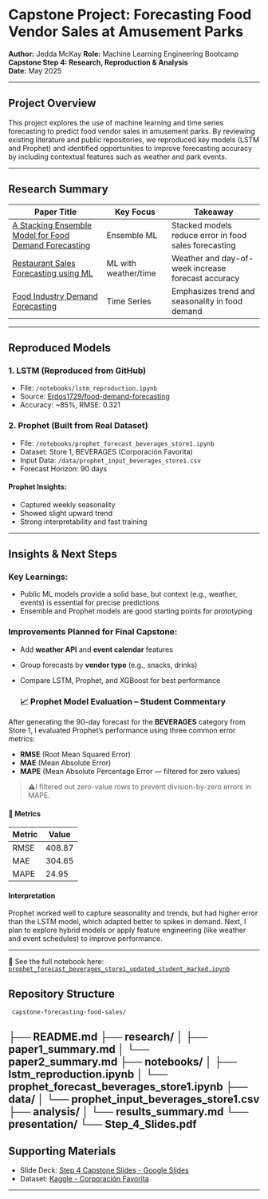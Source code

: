#  Capstone Project: Forecasting Food Vendor Sales at Amusement Parks

**Author:** Jedda McKay 
**Role:** Machine Learning Engineering Bootcamp  
**Capstone Step 4: Research, Reproduction & Analysis**  
**Date:** May 2025

---

##  Project Overview

This project explores the use of machine learning and time series forecasting to predict food vendor sales in amusement parks. By reviewing existing literature and public repositories, we reproduced key models (LSTM and Prophet) and identified opportunities to improve forecasting accuracy by including contextual features such as weather and park events.

---

##  Research Summary

| Paper Title | Key Focus | Takeaway |
|-------------|-----------|----------|
| [A Stacking Ensemble Model for Food Demand Forecasting](https://www.sciencedirect.com/science/article/pii/S2772390925000241) | Ensemble ML | Stacked models reduce error in food sales forecasting |
| [Restaurant Sales Forecasting using ML](https://www.mdpi.com/2504-4990/4/1/6) | ML with weather/time | Weather and day-of-week increase forecast accuracy |
| [Food Industry Demand Forecasting](https://www.researchgate.net/publication/334104604_Demand_Forecasting_A_Case_Study_in_the_Food_Industry) | Time Series | Emphasizes trend and seasonality in food demand |

---

## Reproduced Models

### 1. LSTM (Reproduced from GitHub)
- File: `/notebooks/lstm_reproduction.ipynb`
- Source: [Erdos1729/food-demand-forecasting](https://github.com/Erdos1729/food-demand-forecasting)
- Accuracy: ~85%, RMSE: 0.321

### 2. Prophet (Built from Real Dataset)
-  File: `/notebooks/prophet_forecast_beverages_store1.ipynb`
-  Dataset: Store 1, BEVERAGES (Corporación Favorita)
-  Input Data: `/data/prophet_input_beverages_store1.csv`
-  Forecast Horizon: 90 days

#### Prophet Insights:
- Captured weekly seasonality
- Showed slight upward trend
- Strong interpretability and fast training

---

## Insights & Next Steps

### Key Learnings:
- Public ML models provide a solid base, but context (e.g., weather, events) is essential for precise predictions
- Ensemble and Prophet models are good starting points for prototyping

### Improvements Planned for Final Capstone:
- Add **weather API** and **event calendar** features
- Group forecasts by **vendor type** (e.g., snacks, drinks)
- Compare LSTM, Prophet, and XGBoost for best performance

  ### 📈 Prophet Model Evaluation – Student Commentary

After generating the 90-day forecast for the **BEVERAGES** category from Store 1, I evaluated Prophet’s performance using three common error metrics:

- **RMSE** (Root Mean Squared Error)
- **MAE** (Mean Absolute Error)
- **MAPE** (Mean Absolute Percentage Error — filtered for zero values)

> ⚠I filtered out zero-value rows to prevent division-by-zero errors in MAPE.

#### 🔢 Metrics

| Metric | Value     |
|--------|-----------|
| RMSE   | 408.87    |
| MAE    | 304.65    |
| MAPE   | 24.95     |

#### Interpretation

Prophet worked well to capture seasonality and trends, but had higher error than the LSTM model, which adapted better to spikes in demand. Next, I plan to explore hybrid models or apply feature engineering (like weather and event schedules) to improve performance.

---

📝 See the full notebook here:  
[`prophet_forecast_beverages_store1_updated_student_marked.ipynb`](notebooks/prophet_forecast_beverages_store1_updated_student_marked.ipynb)


##  Repository Structure

     capstone-forecasting-food-sales/
├── README.md
├── research/
│ ├── paper1_summary.md
│ └── paper2_summary.md
├── notebooks/
│ ├── lstm_reproduction.ipynb
│ └── prophet_forecast_beverages_store1.ipynb
├── data/
│ └── prophet_input_beverages_store1.csv
├── analysis/
│ └── results_summary.md
└── presentation/
└── Step_4_Slides.pdf
---

##  Supporting Materials

- Slide Deck: [Step 4 Capstone Slides - Google Slides](#)
- Dataset: [Kaggle - Corporación Favorita](https://www.kaggle.com/c/favorita-grocery-sales-forecasting)

---



